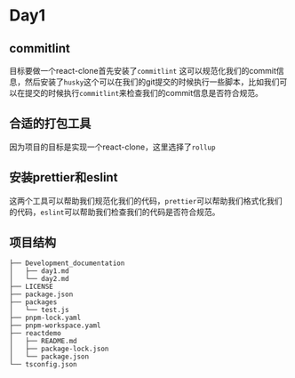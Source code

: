 # Day1

## commitlint

目标要做一个react-clone首先安装了`commitlint` 这可以规范化我们的commit信息，然后安装了`husky`这个可以在我们的git提交的时候执行一些脚本，比如我们可以在提交的时候执行`commitlint`来检查我们的commit信息是否符合规范。

## 合适的打包工具

因为项目的目标是实现一个react-clone，这里选择了`rollup`

## 安装prettier和eslint

这两个工具可以帮助我们规范化我们的代码，`prettier`可以帮助我们格式化我们的代码，`eslint`可以帮助我们检查我们的代码是否符合规范。

## 项目结构

```shell
├── Development_documentation
│   ├── day1.md
│   └── day2.md
├── LICENSE
├── package.json
├── packages
│   └── test.js
├── pnpm-lock.yaml
├── pnpm-workspace.yaml
├── reactdemo
│   ├── README.md
│   ├── package-lock.json
│   └── package.json
└── tsconfig.json
```
